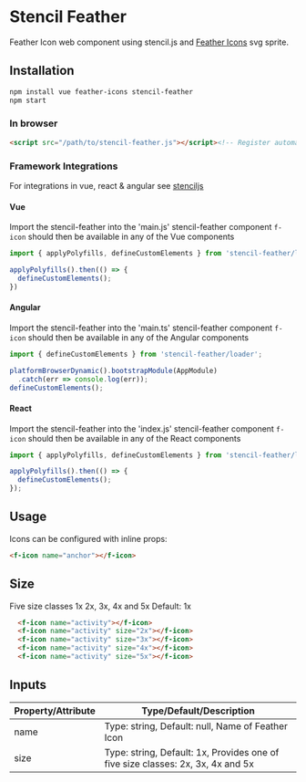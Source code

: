 # Stencil Feather
Feather Icon web component using stencil.js and [Feather Icons](https://feathericons.com/) svg sprite.

## Installation

```bash
npm install vue feather-icons stencil-feather
npm start
```

### In browser
``` html
<script src="/path/to/stencil-feather.js"></script><!-- Register automatically once loaded -->
```

### Framework Integrations
For integrations in vue, react & angular see [stenciljs](https://stenciljs.com/docs/overview) 

#### Vue
Import the stencil-feather into the 'main.js'
stencil-feather component `f-icon` should then be available in any of the Vue components

``` js
import { applyPolyfills, defineCustomElements } from 'stencil-feather/loader';

applyPolyfills().then(() => {
  defineCustomElements();
})
```

#### Angular
Import the stencil-feather into the 'main.ts'
stencil-feather component `f-icon` should then be available in any of the Angular components
``` js
import { defineCustomElements } from 'stencil-feather/loader';

platformBrowserDynamic().bootstrapModule(AppModule)
  .catch(err => console.log(err));
defineCustomElements();
```

#### React
Import the stencil-feather into the 'index.js'
stencil-feather component `f-icon` should then be available in any of the React components
``` js
import { applyPolyfills, defineCustomElements } from 'stencil-feather/loader';

applyPolyfills().then(() => {
  defineCustomElements();
});
```

## Usage
Icons can be configured with inline props:

``` html 
<f-icon name="anchor"></f-icon>
```

## Size
Five size classes 1x 2x, 3x, 4x and 5x
Default: 1x

``` html
  <f-icon name="activity"></f-icon> 
  <f-icon name="activity" size="2x"></f-icon> 
  <f-icon name="activity" size="3x"></f-icon>
  <f-icon name="activity" size="4x"></f-icon>
  <f-icon name="activity" size="5x"></f-icon>
```

## Inputs
| Property/Attribute | Type/Default/Description                                                         |
| ------------------ | -------------------------------------------------------------------------------- |
| name               | Type: string, Default: null, Name of Feather Icon                                |
| size               | Type: string, Default: 1x, Provides one of five size classes: 2x, 3x, 4x and 5x  |

